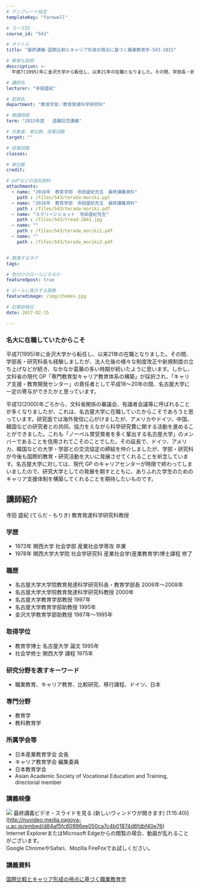 ```yaml
---
# テンプレート指定
templateKey: "farewell"

# コースID
course_id: "543"

# タイトル
title: "最終講義-国際比較とキャリア形成の視点に基づく職業教育学-543-2015"

# 簡単な説明
description: >-
  平成7(1995)年に金沢大学から転任し、以来21年の在職となりました。その間、学部長・研究科長も経験しましたが、法人化後の様々な制度改正や新規制度の立ち上げなどが続き、なかなか葛藤の多い時期が続...

# 講師名
lecturer: "寺田盛紀"

# 部局名
department: "教育学部／教育発達科学研究科"

# 開講時限
term: "2015年度	退職記念講義"

# 対象者、単位数、授業回数
target: ""

# 授業回数
classes: 

# 単位数
credit: 

# pdfなどの追加資料
attachments: 
  - name: "2016年　教育学部　寺田盛紀先生　最終講義資料" 
    path : /files/543/terada-moriki.ppt
  - name: "2016年　教育学部　寺田盛紀先生　最終講義資料" 
    path : /files/543/terada-moriki.pdf
  - name: "スクリーンショット　寺田盛紀先生" 
    path : /files/543/tread-2841.jpg
  - name: "" 
    path : /files/543/terada_moriki1.pdf
  - name: "" 
    path : /files/543/terada_moriki2.pdf


# 関連するタグ
tags:

# 色付けのロールにするか
featuredpost: true

# ロールに表示する画像
featuredimage: /img/chemex.jpg

# 記事投稿日
date: 2017-02-15

---
```

### 名大に在職していたからこそ

平成7(1995)年に金沢大学から転任し、以来21年の在職となりました。その間、学部長・研究科長も経験しましたが、法人化後の様々な制度改正や新規制度の立ち上げなどが続き、なかなか葛藤の多い時期が続いたように思います。しかし、文科省の現代 GP「専門教育型キャリア教育体系の構築」が採択され、「キャリア支援・教育開発センター」の責任者として平成18～20年の間、名古屋大学に一定の寄与ができたかと思っています。

平成12(2000)年ごろから、文科省関係の審議会、有識者会議等に呼ばれることが多くなりましたが、これは、名古屋大学に在職していたからこそであろうと思っています。研究面では海外発信に心がけましたが、アメリカやドイツ、中国、韓国などの研究者との共同、協力をえながら科学研究費に関する活動を進めることができました。これも「ノーベル賞受賞者を多く輩出する名古屋大学」のメンバーであることを信用されてこそのことでした。その延長で、ドイツ、アメリカ、韓国などの大学・学部との交流協定の締結を仲介しましたが、学部・研究科が今後も国際的教育・研究活動を大いに発展させてくれることを祈念しています。名古屋大学に対しては、現代 GP のキャリアセンターが時限で終わってしまいましたので、研究大学としての発展を期すとともに、ありふれた学生のためのキャリア支援体制を構築してくれることを期待したいものです。
## 講師紹介

寺田 盛紀 (てらだ・もりき) 教育発達科学研究科教授 

### 学歴

  * 1973年 関西大学 社会学部 産業社会学専攻 卒業
  * 1978年 関西大学大学院 社会学研究科 産業社会学(産業教育学)博士課程 修了

### 職歴

  * 名古屋大学大学院教育発達科学研究科長・教育学部長 2006年〜2008年
  * 名古屋大学大学院教育発達科学研究科教授 2000年
  * 名古屋大学教育学部教授 1997年
  * 名古屋大学教育学部助教授 1995年
  * 金沢大学教育学部助教授 1987年〜1995年

### 取得学位

  * 教育学博士 名古屋大学 論文 1995年
  * 社会学修士 関西大学 課程 1975年

### 研究分野を表すキーワード

  * 職業教育、キャリア教育、比較研究、移行課程、ドイツ、日本

### 専門分野

  * 教育学
  * 教科教育学

### 所属学会等

  * 日本産業教育学会 会長
  * キャリア教育学会 編集委員
  * 日本教育学会
  * Asian Academic Society of Vocational Education and Training, directorial member
### 講義映像


![](/files/543/tread-2841.jpg) 最終講義ビデオ・スライドを見る (新しいウィンドウが開きます) (1:15:40)](http://nuvideo.media.nagoya-u.ac.jp/embed/d84af5fc60996ee050ca7c4b01874d6fdbf40e76)  
Internet ExplorerまたはMicrosoft Edgeからの閲覧の場合、動画が乱れることがございます。  
Google ChromeやSafari、Mozilla FireFoxでお試しください。 

### 講義資料


[国際比較とキャリア形成の視点に基づく職業教育学](/files/543/terada_moriki2.pdf) 
